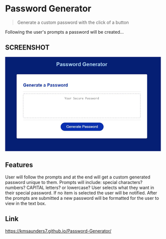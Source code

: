 # Password Generator
> Generate a custom password with the click of a button

Following the user's prompts a password will be created...

## SCREENSHOT

![Image of Password Generator Webpage](./assets\PasswordGenImage.JPG)

## Features

User will follow the prompts and at the end will get a custom generated password unique to them. Prompts will include: special characters? numbers? CAPITAL letters? or lowercase? User selects what they want in their special password. If no item is selected the user will be notified. After the prompts are submitted a new password will be formatted for the user to view in the text box.


## Link

https://kmsaunders7.github.io/Password-Generator/